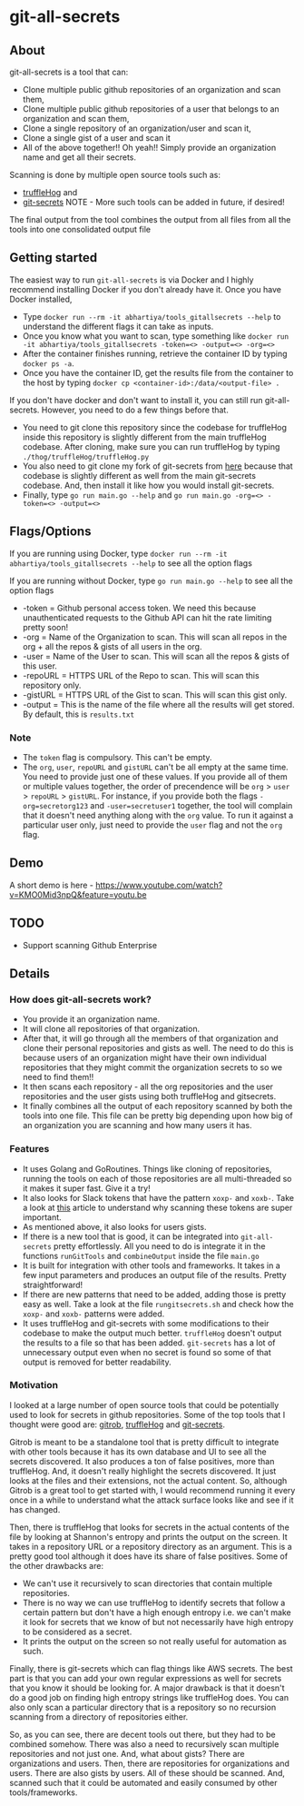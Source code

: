 # git-all-secrets



## About
git-all-secrets is a tool that can:
* Clone multiple public github repositories of an organization and scan them,
* Clone multiple public github repositories of a user that belongs to an organization and scan them,
* Clone a single repository of an organization/user and scan it,
* Clone a single gist of a user and scan it
* All of the above together!! Oh yeah!! Simply provide an organization name and get all their secrets.

Scanning is done by multiple open source tools such as:
* [truffleHog](https://github.com/dxa4481/truffleHog) and
* [git-secrets](https://github.com/awslabs/git-secrets)
NOTE - More such tools can be added in future, if desired!

The final output from the tool combines the output from all files from all the tools into one consolidated output file


## Getting started
The easiest way to run `git-all-secrets` is via Docker and I highly recommend installing Docker if you don't already have it. Once you have Docker installed,
* Type `docker run --rm -it abhartiya/tools_gitallsecrets --help` to understand the different flags it can take as inputs.
* Once you know what you want to scan, type something like `docker run -it abhartiya/tools_gitallsecrets -token=<> -output=<> -org=<>`
* After the container finishes running, retrieve the container ID by typing `docker ps -a`.
* Once you have the container ID, get the results file from the container to the host by typing `docker cp <container-id>:/data/<output-file> .`

If you don't have docker and don't want to install it, you can still run git-all-secrets. However, you need to do a few things before that.
* You need to git clone this repository since the codebase for truffleHog inside this repository is slightly different from the main truffleHog codebase. After cloning, make sure you can run truffleHog by typing `./thog/truffleHog/truffleHog.py`
* You also need to git clone my fork of git-secrets from [here](https://github.com/anshumanbh/git-secrets) because that codebase is slightly different as well from the main git-secrets codebase. And, then install it like how you would install git-secrets.
* Finally, type `go run main.go --help` and `go run main.go -org=<> -token=<> -output=<>`


## Flags/Options
If you are running using Docker, type `docker run --rm -it abhartiya/tools_gitallsecrets --help` to see all the option flags

If you are running without Docker, type `go run main.go --help` to see all the option flags

* -token = Github personal access token. We need this because unauthenticated requests to the Github API can hit the rate limiting pretty soon!
* -org = Name of the Organization to scan. This will scan all repos in the org + all the repos & gists of all users in the org.
* -user = Name of the User to scan. This will scan all the repos & gists of this user.
* -repoURL = HTTPS URL of the Repo to scan. This will scan this repository only.
* -gistURL = HTTPS URL of the Gist to scan. This will scan this gist only.
* -output = This is the name of the file where all the results will get stored. By default, this is `results.txt`

### Note
* The `token` flag is compulsory. This can't be empty.
* The `org`, `user`, `repoURL` and `gistURL` can't be all empty at the same time. You need to provide just one of these values. If you provide all of them or multiple values together, the order of precendence will be `org` > `user` > `repoURL` > `gistURL`. For instance, if you provide both the flags `-org=secretorg123` and `-user=secretuser1` together, the tool will complain that it doesn't need anything along with the `org` value. To run it against a particular user only, just need to provide the `user` flag and not the `org` flag.


## Demo
A short demo is here - https://www.youtube.com/watch?v=KMO0Mid3npQ&feature=youtu.be


## TODO
* Support scanning Github Enterprise


## Details
### How does git-all-secrets work?
* You provide it an organization name.
* It will clone all repositories of that organization.
* After that, it will go through all the members of that organization and clone their personal repositories and gists as well. The need to do this is because users of an organization might have their own individual repositories that they might commit the organization secrets to so we need to find them!!
* It then scans each repository - all the org repositories and the user repositories and the user gists using both truffleHog and gitsecrets.
* It finally combines all the output of each repository scanned by both the tools into one file. This file can be pretty big depending upon how big of an organization you are scanning and how many users it has.

### Features
* It uses Golang and GoRoutines. Things like cloning of repositories, running the tools on each of those repositories are all multi-threaded so it makes it super fast. Give it a try!
* It also looks for Slack tokens that have the pattern `xoxp-` and `xoxb-`. Take a look at [this](https://labs.detectify.com/2016/04/28/slack-bot-token-leakage-exposing-business-critical-information/) article to understand why scanning these tokens are super important.
* As mentioned above, it also looks for users gists.
* If there is a new tool that is good, it can be integrated into `git-all-secrets` pretty effortlessly. All you need to do is integrate it in the functions `runGitTools` and `combineOutput` inside the file `main.go`
* It is built for integration with other tools and frameworks. It takes in a few input parameters and produces an output file of the results. Pretty straightforward!
* If there are new patterns that need to be added, adding those is pretty easy as well. Take a look at the file `rungitsecrets.sh` and check how the `xoxp-` and `xoxb-` patterns were added.
* It uses truffleHog and git-secrets with some modifications to their codebase to make the output much better. `truffleHog` doesn't output the results to a file so that has been added. `git-secrets` has a lot of unnecessary output even when no secret is found so some of that output is removed for better readability.

### Motivation
I looked at a large number of open source tools that could be potentially used to look for secrets in github repositories. Some of the top tools that I thought were good are: [gitrob](https://github.com/michenriksen/gitrob), [truffleHog](https://github.com/dxa4481/truffleHog) and [git-secrets](https://github.com/awslabs/git-secrets).

Gitrob is meant to be a standalone tool that is pretty difficult to integrate with other tools because it has its own database and UI to see all the secrets discovered. It also produces a ton of false positives, more than truffleHog. And, it doesn't really highlight the secrets discovered. It just looks at the files and their extensions, not the actual content. So, although Gitrob is a great tool to get started with, I would recommend running it every once in a while to understand what the attack surface looks like and see if it has changed.

Then, there is truffleHog that looks for secrets in the actual contents of the file by looking at Shannon's entropy and prints the output on the screen. It takes in a repository URL or a repository directory as an argument. This is a pretty good tool although it does have its share of false positives. Some of the other drawbacks are:
* We can't use it recursively to scan directories that contain multiple repositories.
* There is no way we can use truffleHog to identify secrets that follow a certain pattern but don't have a high enough entropy i.e. we can't make it look for secrets that we know of but not necessarily have high entropy to be considered as a secret.
* It prints the output on the screen so not really useful for automation as such.

Finally, there is git-secrets which can flag things like AWS secrets. The best part is that you can add your own regular expressions as well for secrets that you know it should be looking for. A major drawback is that it doesn't do a good job on finding high entropy strings like truffleHog does. You can also only scan a particular directory that is a repository so no recursion scanning from a directory of repositories either.

So, as you can see, there are decent tools out there, but they had to be combined somehow. There was also a need to recursively scan multiple repositories and not just one. And, what about gists? There are organizations and users. Then, there are repositories for organizations and users. There are also gists by users. All of these should be scanned. And, scanned such that it could be automated and easily consumed by other tools/frameworks.

